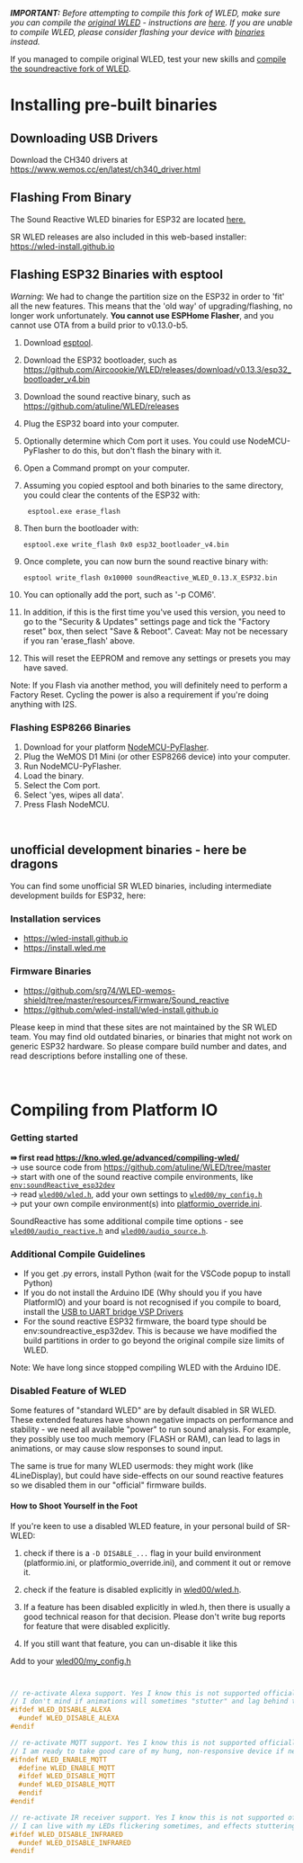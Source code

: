

***IMPORTANT:*** _Before attempting to compile this fork of WLED, make sure you can compile the [original WLED](https://github.com/Aircoookie/WLED) - instructions are [here](https://kno.wled.ge/advanced/compiling-wled/). 
If you are unable to compile WLED, please consider flashing your device with [binaries](https://github.com/atuline/WLED/releases/latest) instead._

If you managed to compile original WLED, test your new skills and [compile the soundreactive fork of WLED](https://github.com/atuline/WLED/wiki/Installing-and-Compiling#getting-started).


# Installing pre-built binaries

## Downloading USB Drivers

Download the CH340 drivers at https://www.wemos.cc/en/latest/ch340_driver.html


## Flashing From Binary

The Sound Reactive WLED binaries for ESP32 are located [here.](https://github.com/atuline/WLED/releases)

SR WLED releases are also included in this web-based installer: https://wled-install.github.io
 
## Flashing ESP32 Binaries with esptool

_Warning_: We had to change the partition size on the ESP32 in order to 'fit' all the new features. This means that the 'old way' of upgrading/flashing, no longer work unfortunately. **You cannot use ESPHome Flasher**, and you cannot use OTA from a build prior to v0.13.0-b5.

1. Download [esptool](https://github.com/espressif/esptool).
1. Download the ESP32 bootloader, such as https://github.com/Aircoookie/WLED/releases/download/v0.13.3/esp32_bootloader_v4.bin
1. Download the sound reactive binary, such as https://github.com/atuline/WLED/releases
1. Plug the ESP32 board into your computer.
1. Optionally determine which Com port it uses. You could use NodeMCU-PyFlasher to do this, but don't flash the binary with it.
1. Open a Command prompt on your computer.
1. Assuming you copied esptool and both binaries to the same directory, you could clear the contents of the ESP32 with:

    ` esptool.exe erase_flash`
1. Then burn the bootloader with:

    `esptool.exe write_flash 0x0 esp32_bootloader_v4.bin`
1. Once complete, you can now burn the sound reactive binary with:

    `esptool write_flash 0x10000 soundReactive_WLED_0.13.X_ESP32.bin`

1. You can optionally add the port, such as '-p COM6'.
1. In addition, if this is the first time you've used this version, you need to go to the "Security & Updates" settings page and tick the "Factory reset" box, then select "Save & Reboot". Caveat: May not be necessary if you ran 'erase_flash' above.
1. This will reset the EEPROM and remove any settings or presets you may have saved.

Note: If you Flash via another method, you will definitely need to perform a Factory Reset. Cycling the power is also a requirement if you're doing anything with I2S.

### Flashing ESP8266 Binaries

1.  Download for your platform [NodeMCU-PyFlasher](https://github.com/marcelstoer/nodemcu-pyflasher/releases).
1.  Plug the WeMOS D1 Mini (or other ESP8266 device) into your computer.
1.  Run NodeMCU-PyFlasher.
1.  Load the binary.
1.  Select the Com port.
1.  Select 'yes, wipes all data'.
1.  Press Flash NodeMCU.


<br/>

## unofficial development binaries - here be dragons
You can find some unofficial SR WLED binaries, including intermediate development builds for ESP32, here:

### Installation services
* https://wled-install.github.io
* https://install.wled.me

### Firmware Binaries
* https://github.com/srg74/WLED-wemos-shield/tree/master/resources/Firmware/Sound_reactive 
* https://github.com/wled-install/wled-install.github.io

Please keep in mind that these sites are not maintained by the SR WLED team. 
You may find old outdated binaries, or binaries that might not work on generic ESP32 hardware. So please compare build number and dates, and read descriptions before installing one of these.

<br/>


# Compiling from Platform IO

### Getting started

<b>&rAarr; first read https://kno.wled.ge/advanced/compiling-wled/ </b> <br/>
  &rarr; use source code from https://github.com/atuline/WLED/tree/master<br/>
  &rarr; start with one of the sound reactive compile environments, like  [`env:soundReactive_esp32dev`](https://github.com/atuline/WLED/blob/3752b78d3b845f722ba043d92007cc79aa811561/platformio.ini#L444)<br/>
  &rarr; read [`wled00/wled.h`](https://github.com/atuline/WLED/blob/master/wled00/wled.h#L16), add your own settings to [`wled00/my_config.h`](https://github.com/atuline/WLED/blob/master/wled00/my_config_sample.h#L4) <br/>
  &rarr; put your own compile environment(s) into [platformio_override.ini](https://github.com/atuline/WLED/blob/master/platformio_override.ini.sample).

SoundReactive has some additional compile time options - see [`wled00/audio_reactive.h`](https://github.com/atuline/WLED/blob/master/wled00/audio_reactive.h#L27) and [`wled00/audio_source.h`](https://github.com/atuline/WLED/blob/3752b78d3b845f722ba043d92007cc79aa811561/wled00/audio_source.h#L20).


### Additional Compile Guidelines
* If you get .py errors, install Python (wait for the VSCode popup to install Python)
* If you do not install the Arduino IDE (Why should you if you have PlatformIO) and your board is not recognised if you compile to board, install the [USB to UART bridge VSP Drivers](https://www.silabs.com/developers/usb-to-uart-bridge-vcp-drivers)
* For the sound reactive ESP32 firmware, the board type should be env:soundreactive_esp32dev. This is because we have modified the build partitions in order to go beyond the original compile size limits of WLED.

Note: We have long since stopped compiling WLED with the Arduino IDE.

### Disabled Feature of WLED
Some features of "standard WLED" are by default disabled in SR WLED. These extended features have shown negative impacts on performance and stability - we need all available "power" to run sound analysis. For example, they possibly use too much memory (FLASH or RAM), can lead to lags in animations, or may cause slow responses to sound input. 

The same is true for many WLED usermods: they might work (like 4LineDisplay), but could have side-effects on our sound reactive features so we disabled them in our "official" firmware builds.


#### How to Shoot Yourself in the Foot

If you're keen to use a disabled WLED feature, in your personal build of SR-WLED:

1. check if there is a `-D DISABLE_...` flag in your build environment (platformio.ini, or platformio_override.ini), and comment it out or remove it.
2. check if the feature is disabled explicitly in [wled00/wled.h](https://github.com/atuline/WLED/blob/master/wled00/wled.h#L34).
3. If a feature has been disabled explicitly in wled.h, then there is usually a good technical reason for that decision. Please don't write bug reports for feature that were disabled explicitly.

4. If you still want that feature, you can un-disable it like this 

Add to your [wled00/my_config.h](https://github.com/atuline/WLED/blob/master/wled00/my_config_sample.h#L4)
```C++


// re-activate Alexa support. Yes I know this is not supported officially. 
// I don't mind if animations will sometimes "stutter" and lag behind the sound.
#ifdef WLED_DISABLE_ALEXA
  #undef WLED_DISABLE_ALEXA
#endif

// re-activate MQTT support. Yes I know this is not supported officially. 
// I am ready to take good care of my hung, non-responsive device if necessary.
#ifndef WLED_ENABLE_MQTT
  #define WLED_ENABLE_MQTT
  #ifdef WLED_DISABLE_MQTT
  #undef WLED_DISABLE_MQTT
  #endif
#endif

// re-activate IR receiver support. Yes I know this is not supported officially. 
// I can live with my LEDs flickering sometimes, and effects stuttering randomly.
#ifdef WLED_DISABLE_INFRARED
  #undef WLED_DISABLE_INFRARED
#endif


```
